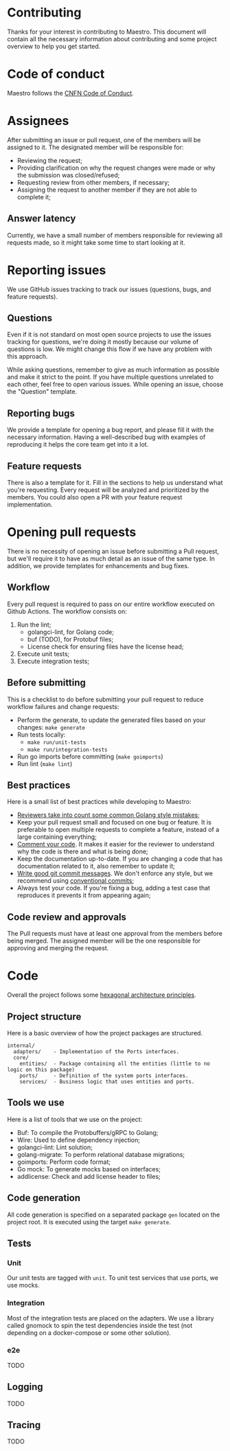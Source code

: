 # Contributing
Thanks for your interest in contributing to Maestro. This document will contain
all the necessary information about contributing and some project overview to help
you get started.

# Code of conduct
Maestro follows the [CNFN Code of Conduct](https://github.com/cncf/foundation/blob/master/code-of-conduct.md).

# Assignees
After submitting an issue or pull request, one of the members will be assigned
to it. The designated member will be responsible for:
* Reviewing the request;
* Providing clarification on why the request changes were made or why the
  submission was closed/refused;
* Requesting review from other members, if necessary;
* Assigning the request to another member if they are not able to complete it;

## Answer latency
Currently, we have a small number of members responsible for reviewing all
requests made, so it might take some time to start looking at it.

# Reporting issues
We use GitHub issues tracking to track our issues (questions, bugs, and
feature requests).

## Questions
Even if it is not standard on most open source projects to use the issues
tracking for questions, we're doing it mostly because our volume of questions is
low. We might change this flow if we have any problem with this approach.

While asking questions, remember to give as much information as possible and
make it strict to the point. If you have multiple questions unrelated to each
other, feel free to open various issues. While opening an issue, choose the
"Question" template.

## Reporting bugs
We provide a template for opening a bug report, and please fill it with the
necessary information. Having a well-described bug with examples of reproducing
it helps the core team get into it a lot.

## Feature requests
There is also a template for it. Fill in the sections to help us understand what
you're requesting. Every request will be analyzed and prioritized by the
members. You could also open a PR with your feature request implementation.

# Opening pull requests
There is no necessity of opening an issue before submitting a Pull request, but
we'll require it to have as much detail as an issue of the same type.
In addition, we provide templates for enhancements and bug fixes.

## Workflow
Every pull request is required to pass on our entire workflow executed on
Github Actions. The workflow consists on:
1. Run the lint;
    * golangci-lint, for Golang code;
    * buf (TODO), for Protobuf files;
    * License check for ensuring files have the license head;
2. Execute unit tests;
3. Execute integration tests;

## Before submitting
This is a checklist to do before submitting your pull request to reduce workflow
failures and change requests:

* Perform the generate, to update the generated files based on your changes:
`make generate`
* Run tests locally:
    * `make run/unit-tests`
    * `make run/integration-tests`
* Run go imports before committing (`make goimports`)
* Run lint (`make lint`)

## Best practices
Here is a small list of best practices while developing to Maestro:

* [Reviewers take into count some common Golang style mistakes](https://github.com/golang/go/wiki/CodeReviewComments);
* Keep your pull request small and focused on one bug or feature. It is
  preferable to open multiple requests to complete a feature, instead of a large
  containing everything;
* [Comment your code](http://blog.golang.org/godoc-documenting-go-code). It makes it easier for the reviewer to understand why the
  code is there and what is being done;
* Keep the documentation up-to-date. If you are changing a code that has
  documentation related to it, also remember to update it;
* [Write good git commit messages](https://chris.beams.io/posts/git-commit/). We don't enforce any style, but we recommend
  using [conventional commits](https://www.conventionalcommits.org/en/v1.0.0/);
* Always test your code. If you're fixing a bug, adding a test case that
  reproduces it prevents it from appearing again;

## Code review and approvals
The Pull requests must have at least one approval from the members before being
merged. The assigned member will be the one responsible for approving and
merging the request.

# Code
Overall the project follows some [hexagonal architecture principles](https://en.wikipedia.org/wiki/Hexagonal_architecture_(software)).

## Project structure
Here is a basic overview of how the project packages are structured.
```
internal/
  adapters/    - Implementation of the Ports interfaces.
  core/
    entities/  - Package containing all the entities (little to no logic on this package)
    ports/     - Definition of the system ports interfaces.
    services/  - Business logic that uses entities and ports.
```

## Tools we use
Here is a list of tools that we use on the project:

* Buf: To compile the Protobuffers/gRPC to Golang;
* Wire: Used to define dependency injection;
* golangci-lint: Lint solution;
* golang-migrate: To perform relational database migrations;
* goimports: Perform code format;
* Go mock: To generate mocks based on interfaces;
* addlicense: Check and add license header to files;

## Code generation
All code generation is specified on a separated package `gen` located on the
project root. It is executed using the target `make generate`.

## Tests
### Unit
Our unit tests are tagged with `unit`. To unit test services that use ports,
we use mocks.

### Integration
Most of the integration tests are placed on the adapters. We use a library
called gnomock to spin the test dependencies inside the test (not depending on
a docker-compose or some other solution).

### e2e
TODO

## Logging
TODO

## Tracing
TODO
